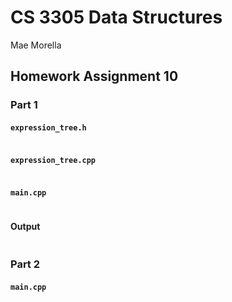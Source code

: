 # CS 3305 Data Structures

Mae Morella

## Homework Assignment 10

### Part 1

#### `expression_tree.h`

```cpp

```

#### `expression_tree.cpp`


```cpp

```

#### `main.cpp`

```cpp

```

#### Output

```text

```

### Part 2

#### `main.cpp`

```cpp

```
